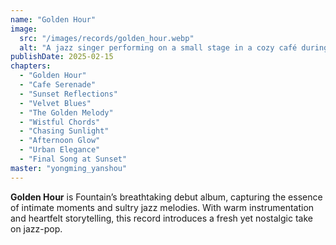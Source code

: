 ```yaml
---
name: "Golden Hour"
image:
  src: "/images/records/golden_hour.webp"
  alt: "A jazz singer performing on a small stage in a cozy café during sunset, with warm golden light streaming through the windows and an intimate audience watching."
publishDate: 2025-02-15
chapters:
  - "Golden Hour"
  - "Cafe Serenade"
  - "Sunset Reflections"
  - "Velvet Blues"
  - "The Golden Melody"
  - "Wistful Chords"
  - "Chasing Sunlight"
  - "Afternoon Glow"
  - "Urban Elegance"
  - "Final Song at Sunset"
master: "yongming_yanshou"
---
```


**Golden Hour** is Fountain’s breathtaking debut album, capturing the essence of intimate moments and sultry jazz melodies. With warm instrumentation and heartfelt storytelling, this record introduces a fresh yet nostalgic take on jazz-pop.
